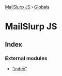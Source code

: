 [MailSlurp JS](README.md) › [Globals](globals.md)

# MailSlurp JS

## Index

### External modules

* ["index"](modules/_index_.md)
